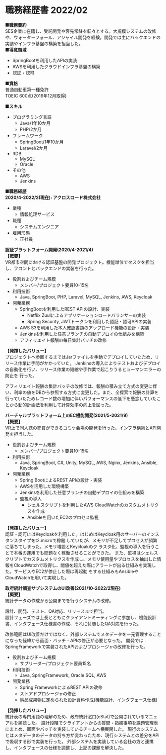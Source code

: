 # 職務経歴書 2022/02  
**■職務要約**  
SES企業に在籍し、受託開発や客先常駐を転々とする。大規模システムの改修や、ウォーターフォール、アジャイル開発を経験。開発では主にバックエンドの実装やインフラ基盤の構築を担当した。  
**■得意領域**
- SpringBootを利用したAPIの実装
- AWSを利用したクラウドインフラ基盤の構築
- 認証・認可

**■資格**  
普通自動車第一種免許  
TOEIC 600点(2016年12月取得)  

**■スキル**
- プログラミング言語
    - Java/1年10か月
    - PHP/2か月
- フレームワーク
    - SpringBoot/1年10か月
    - Laravel/2か月
- RDB
    - MySQL
    - Oracle
- その他
    - AWS
    - Jenkins  

**■職務経歴**  
**2020/4-2022/2(現在): アクロスロード株式会社**  
- 業種
    - 情報処理サービス
- 職種
    - システムエンジニア
- 雇用形態
    - 正社員  

**認証プラットフォーム開発(2020/4-2021/4)**   
**【概要】**  
VR都市空間における認証基盤の開発プロジェクト。機能単位でタスクを担当し、フロントとバックエンドの実装を行った。  
- 役割およびチーム規模
    - メンバー/プロジェクト要員10-15名
- 利用技術  
    - Java, SpringBoot, PHP, Laravel, MySQL, Jenkins, AWS, Keycloak  
- 開発業務
    - SpringBootを利用したREST APIの設計、実装  
        - Netflix Zuulによるアプリケーションロードバランサーの実装
        - Spring Security, JWTトークンを利用した認証・認可APIの実装
    - AWS S3を利用した本人確認書類のアップロード機能の設計・実装
    - Jenkinsを利用した任意ブランチの自動デプロイの仕組みを構築
    - アフィリエイト報酬の毎日集計バッチの改修  

**【発揮したバリュー】**  
プロジェクトへ参画するまではJarファイルを⼿動でデプロイしていたため、リリース作業に手間がかかっていた。
Jenkinsの導入によりテストおよびデプロイの⾃動化を行い、リリース作業の短縮や⼿作業で起こりうるヒューマンエラーの防止を
⾏った。

アフィリエイト報酬の集計バッチの改修では、報酬の積み立て方式の変更に伴い、利率の値をDBから参照する方式に変更した。また、全探索で報酬の計算を行っていたためレコード数の増加に伴いパフォーマンスの低下を懸念していたことから動的計画法を利用して計算効率の向上を図った。

**バーチャルプラットフォーム上のEC機能開発(2021/5-2021/9)**      
**【概要】**  
VR上で同⼈誌の売買ができるコミケ会場の開発を⾏った。インフラ構築とAPI開発を担当した。  
- 役割およびチーム規模
    - メンバー/プロジェクト要員10-15名
- 利用技術
    - Java, SpringBoot, C#, Unity, MySQL, AWS, Nginx, Jenkins, Ansible, Keycloak  
- 開発業務  
    - Spring BootによるREST APIの設計・実装
    - AWSを活用した環境構築
    - Jenkinsを利用した任意ブランチの自動デプロイの仕組みを構築
    - 監視の導入
        - シェルスクリプトを利用したAWS CloudWatchのカスタムメトリクスを作成
        - Ansibleを用いたEC2のプロセス監視

**【発揮したバリュー】**  
認証・認可にはKeycloakを利⽤した。はじめはKeycloak⽤のサーバーのインスタンスタイプをt2.microで稼働
していたが、メモリが不⾜してプロセスが頻繁に落ちてしまった。メモリ増設とKeycloakのク
ラスタ化、監視の導⼊を⾏うことで本番の運⽤でも問題なく稼働させることができた。
また、監視はシェルスクリプトでカスタムメトリクスを作成し、メモリ使用量やプロセスを抽出した情報をCloudWatchで取得し、閾値を超えた際にアラートが出る仕組みを実現した。サービスやEC2が停⽌した際は再起動
をする仕組みもAnsibleやCloudWatchを⽤いて実現した。

**政府統計調査サブシステムのUI改善(2021/10-2022/2現在)**  
**【概要】**  
統計データの作成から公開までを行うシステムの改修。  

設計、開発、テスト、QA対応、リリースまで担当。  
設計フェーズでは上長とともにクライアントミーティングに参加し、機能設計書、インタフェース仕様書の作成、それに付随したQA対応を行った。  

改修範囲はUI改善だけではなく、外部システムでメタデータを一元管理することになった経緯から画面・バッチ・APIの修正が必要となった。
開発ではSpringFrameworkで実装されたAPIおよびプロシージャの改修を行った。  
- 役割およびチーム規模
    - サブリーダー/プロジェクト要員15名
- 利用技術
    - Java, SpringFramework, Oracle SQL, AWS
- 開発業務 
    - Spring FrameworkによるREST APIの改修
    - ストアドプロシージャの修正
    - 納品成果物に定められた設計資料作成(機能設計、インタフェース仕様)

**【発揮したバリュー】**  
統計表の専門用語の理解のため、政府統計窓口(eStat)で公開されているマニュアルを熟読した。
設計段階でクライアントからの質問・指摘事項を課題管理表にまとめ、画面やバッチを実装しているチームへ横展開した。
現行のシステムとはメタデータのデータの持ち方が変わったため、現行システムとの差分をAPIで吸収する形で実装を行った。
外部システムを実装している会社の方と連携し、インタフェースの仕様を調整し、上記の課題を解決した。